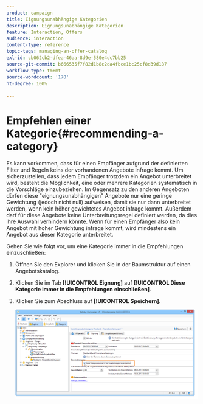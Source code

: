 ```yaml
---
product: campaign
title: Eignungsunabhängige Kategorien
description: Eignungsunabhängige Kategorien
feature: Interaction, Offers
audience: interaction
content-type: reference
topic-tags: managing-an-offer-catalog
exl-id: cb062cb2-dfea-46aa-8d9e-580e4dc7bb25
source-git-commit: b666535f7f82d1b8c2da4fbce1bc25cf8d39d187
workflow-type: tm+mt
source-wordcount: '170'
ht-degree: 100%

---
```


# Empfehlen einer Kategorie{#recommending-a-category}



Es kann vorkommen, dass für einen Empfänger aufgrund der definierten Filter und Regeln keins der vorhandenen Angebote infrage kommt. Um sicherzustellen, dass jedem Empfänger trotzdem ein Angebot unterbreitet wird, besteht die Möglichkeit, eine oder mehrere Kategorien systematisch in die Vorschläge einzubeziehen. Im Gegensatz zu den anderen Angeboten dürfen diese &quot;eignungsunabhängigen&quot; Angebote nur eine geringe Gewichtung (jedoch nicht null) aufweisen, damit sie nur dann unterbreitet werden, wenn kein höher gewichtetes Angebot infrage kommt. Außerdem darf für diese Angebote keine Unterbreitungsregel definiert werden, da dies ihre Auswahl verhindern könnte. Wenn für einen Empfänger also kein Angebot mit hoher Gewichtung infrage kommt, wird mindestens ein Angebot aus dieser Kategorie unterbreitet.

Gehen Sie wie folgt vor, um eine Kategorie immer in die Empfehlungen einzuschließen:

1. Öffnen Sie den Explorer und klicken Sie in der Baumstruktur auf einen Angebotskatalog.
1. Klicken Sie im Tab **[!UICONTROL Eignung]** auf **[!UICONTROL Diese Kategorie immer in die Empfehlungen einschließen]**.
1. Klicken Sie zum Abschluss auf **[!UICONTROL Speichern]**.

   ![](assets/offer_cat_default_001.png)
